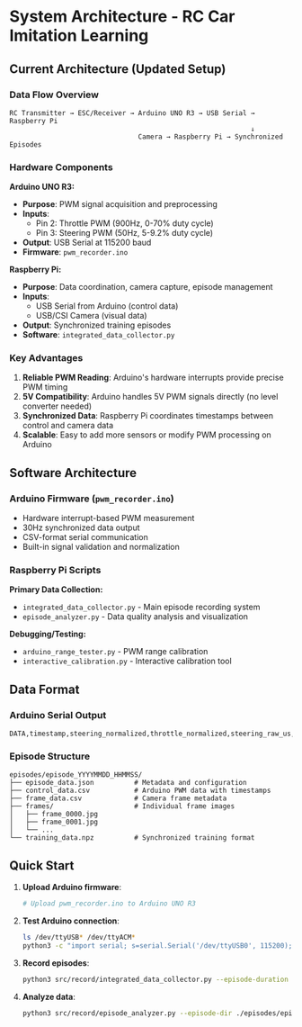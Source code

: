 # System Architecture - RC Car Imitation Learning

## Current Architecture (Updated Setup)

### Data Flow Overview
```
RC Transmitter → ESC/Receiver → Arduino UNO R3 → USB Serial → Raspberry Pi
                                                            ↓
                                Camera → Raspberry Pi → Synchronized Episodes
```

### Hardware Components

**Arduino UNO R3:**
- **Purpose**: PWM signal acquisition and preprocessing
- **Inputs**: 
  - Pin 2: Throttle PWM (900Hz, 0-70% duty cycle)
  - Pin 3: Steering PWM (50Hz, 5-9.2% duty cycle)
- **Output**: USB Serial at 115200 baud
- **Firmware**: `pwm_recorder.ino`

**Raspberry Pi:**
- **Purpose**: Data coordination, camera capture, episode management
- **Inputs**: 
  - USB Serial from Arduino (control data)
  - USB/CSI Camera (visual data)
- **Output**: Synchronized training episodes
- **Software**: `integrated_data_collector.py`

### Key Advantages

1. **Reliable PWM Reading**: Arduino's hardware interrupts provide precise PWM timing
2. **5V Compatibility**: Arduino handles 5V PWM signals directly (no level converter needed)
3. **Synchronized Data**: Raspberry Pi coordinates timestamps between control and camera data
4. **Scalable**: Easy to add more sensors or modify PWM processing on Arduino

## Software Architecture

### Arduino Firmware (`pwm_recorder.ino`)
- Hardware interrupt-based PWM measurement
- 30Hz synchronized data output
- CSV-format serial communication
- Built-in signal validation and normalization

### Raspberry Pi Scripts

**Primary Data Collection:**
- `integrated_data_collector.py` - Main episode recording system
- `episode_analyzer.py` - Data quality analysis and visualization

**Debugging/Testing:**
- `arduino_range_tester.py` - PWM range calibration
- `interactive_calibration.py` - Interactive calibration tool


## Data Format

### Arduino Serial Output
```
DATA,timestamp,steering_normalized,throttle_normalized,steering_raw_us,throttle_raw_us,steering_period_us,throttle_period_us
```

### Episode Structure
```
episodes/episode_YYYYMMDD_HHMMSS/
├── episode_data.json          # Metadata and configuration
├── control_data.csv           # Arduino PWM data with timestamps
├── frame_data.csv             # Camera frame metadata
├── frames/                    # Individual frame images
│   ├── frame_0000.jpg
│   ├── frame_0001.jpg
│   └── ...
└── training_data.npz          # Synchronized training format
```

## Quick Start

1. **Upload Arduino firmware**:
   ```bash
   # Upload pwm_recorder.ino to Arduino UNO R3
   ```

2. **Test Arduino connection**:
   ```bash
   ls /dev/ttyUSB* /dev/ttyACM*
   python3 -c "import serial; s=serial.Serial('/dev/ttyUSB0', 115200); print([s.readline().decode().strip() for _ in range(5)])"
   ```

3. **Record episodes**:
   ```bash
   python3 src/record/integrated_data_collector.py --episode-duration 60
   ```

4. **Analyze data**:
   ```bash
   python3 src/record/episode_analyzer.py --episode-dir ./episodes/episode_* --plots
   ```
